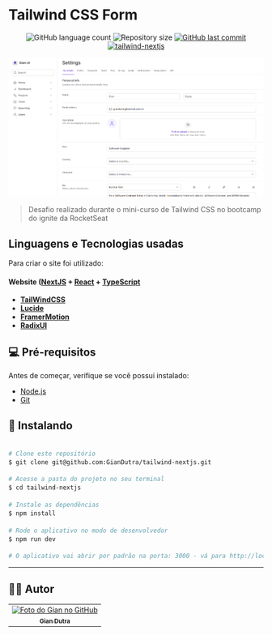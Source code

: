 # Tailwind CSS Form

<p align="center">
  <img alt="GitHub language count" src="https://img.shields.io/github/languages/count/GianDutra/tailwind-nextjs?color=%2304D361">

  <img alt="Repository size" src="https://img.shields.io/github/repo-size/GianDutra/tailwind-nextjs">

   <a href="https://github.com/GianDutra/tailwind-nextjs/commits/master">
    <img alt="GitHub last commit" src="https://img.shields.io/github/last-commit/GianDutra/tailwind-nextjs">
  </a>
  
 <a href="https://tailwind-nextjs-sable.vercel.app/">
    <img alt="tailwind-nextjs" src="https://img.shields.io/badge/tailwind-nextjs-%237159c1?style=flat&logo=ghost">
  </a>
  
</p>
<img src="./.github/1.png" alt="tailwind-nextjs" title="tailwind-nextjs">

> Desafio realizado durante o mini-curso de Tailwind CSS no bootcamp do ignite da RocketSeat

## Linguagens e Tecnologias usadas

Para criar o site foi utilizado:

#### **Website**   ([NextJS](https://nextjs.org/)  +  [React](https://reactjs.org/)  +  [TypeScript](https://www.typescriptlang.org/)
- **[TailWindCSS](https://tailwindcss.com/)**
- **[Lucide](https://lucide.dev/)**
- **[FramerMotion](https://www.framer.com/motion/)**
- **[RadixUI](https://www.radix-ui.com/)**

## 💻 Pré-requisitos

Antes de começar, verifique se você possui instalado:

* [Node.js](https://nodejs.org/en/)
* [Git](https://git-scm.com)

## 🚀 Instalando <tailwind-nextjs>

 
```bash

# Clone este repositório
$ git clone git@github.com:GianDutra/tailwind-nextjs.git

# Acesse a pasta do projeto no seu terminal
$ cd tailwind-nextjs

# Instale as dependências
$ npm install

# Rode o aplicativo no modo de desenvolvedor
$ npm run dev

# O aplicativo vai abrir por padrão na porta: 3000 - vá para http://localhost:3000/

```

---


## 👨‍💼 Autor

<table>
  <tr>
    <td align="center">
      <a href="#">
        <img src="https://github.com/GianDutra.png" width="100px;" alt="Foto do Gian no GitHub"/><br>
        <sub>
          <b>Gian Dutra</b>
        </sub>
      </a>
    </td>
  </tr>
</table>
